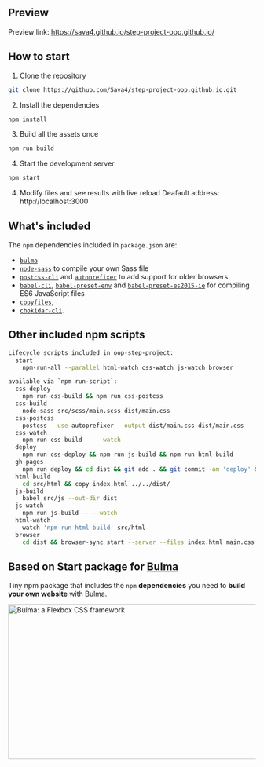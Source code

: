 ## Preview

Preview link: https://sava4.github.io/step-project-oop.github.io/ 

## How to start

1. Clone the repository
```sh
git clone https://github.com/Sava4/step-project-oop.github.io.git
```
2. Install the dependencies
```sh
npm install
```
3. Build all the assets once
```sh
npm run build
```
4. Start the development server
```sh
npm start
```
4. Modify files and see results with live reload
Deafault address: http://localhost:3000

## What's included

The `npm` dependencies included in `package.json` are:

* <code>[bulma](https://github.com/jgthms/bulma)</code>
* <code>[node-sass](https://github.com/sass/node-sass)</code> to compile your own Sass file
* <code>[postcss-cli](https://github.com/postcss/postcss-cli)</code> and <code>[autoprefixer](https://github.com/postcss/autoprefixer)</code> to add support for older browsers
* <code>[babel-cli](https://babeljs.io/docs/usage/cli/)</code>, <code>[babel-preset-env](https://github.com/babel/babel-preset-env)</code> and <code>[babel-preset-es2015-ie](https://github.com/jmcriffey/babel-preset-es2015-ie)</code> for compiling ES6 JavaScript files
* <code>[copyfiles](https://www.npmjs.com/package/copyfiles)</code>,
* <code>[chokidar-cli](https://github.com/kimmobrunfeldt/chokidar-cli)</code>.

## Other included npm scripts 

```sh
Lifecycle scripts included in oop-step-project:
  start
    npm-run-all --parallel html-watch css-watch js-watch browser

available via `npm run-script`:
  css-deploy
    npm run css-build && npm run css-postcss
  css-build
    node-sass src/scss/main.scss dist/main.css
  css-postcss
    postcss --use autoprefixer --output dist/main.css dist/main.css
  css-watch
    npm run css-build -- --watch
  deploy
    npm run css-deploy && npm run js-build && npm run html-build
  gh-pages
    npm run deploy && cd dist && git add . && git commit -am 'deploy' && git push origin gh-pages
  html-build
    cd src/html && copy index.html ../../dist/
  js-build
    babel src/js --out-dir dist
  js-watch
    npm run js-build -- --watch
  html-watch
    watch 'npm run html-build' src/html
  browser
    cd dist && browser-sync start --server --files index.html main.css main.js
```

## Based on Start package for [Bulma](http://bulma.io)

Tiny npm package that includes the `npm` **dependencies** you need to **build your own website** with Bulma.

<a href="http://bulma.io"><img src="https://raw.githubusercontent.com/jgthms/bulma-start/master/bulma-start.png" alt="Bulma: a Flexbox CSS framework" style="max-width:100%;" width="600" height="315"></a>
